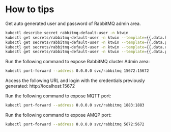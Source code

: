 # How to tips

Get auto generated user and password of RabbitMQ admin area.

```sh
kubectl describe secret rabbitmq-default-user -n ktwin
kubectl get secrets/rabbitmq-default-user -n ktwin --template={{.data.host}} | base64 -D
kubectl get secrets/rabbitmq-default-user -n ktwin --template={{.data.port}} | base64 -D
kubectl get secrets/rabbitmq-default-user -n ktwin --template={{.data.username}} | base64 -D
kubectl get secrets/rabbitmq-default-user -n ktwin --template={{.data.password}} | base64 -D
```

Run the following command to expose RabbitMQ cluster Admin area:

```sh
kubectl port-forward --address 0.0.0.0 svc/rabbitmq 15672:15672
```

Access the following URL and login with the credentials previously generated: http://localhost:15672

Run the following command to expose MQTT port:

```sh
kubectl port-forward --address 0.0.0.0 svc/rabbitmq 1883:1883
```

Run the following command to expose AMQP port:

```sh
kubectl port-forward --address 0.0.0.0 svc/rabbitmq 5672:5672
```

